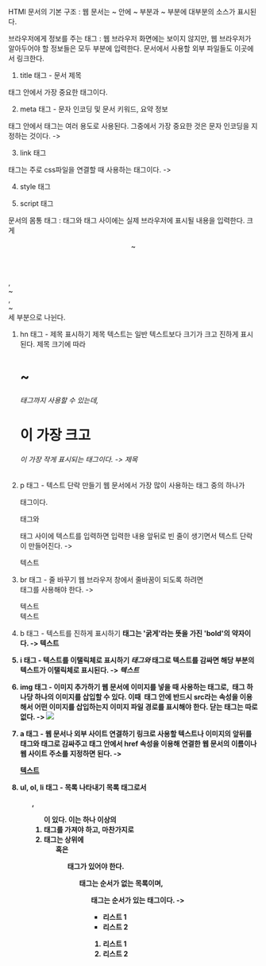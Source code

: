 HTMl 문서의 기본 구조
: 웹 문서는 <html> ~ </html> 안에 <head> ~ </head> 부분과 <body> ~ </body> 부분에 대부분의 소스가 표시된다.

브라우저에게 정보를 주는 <head> 태그
: 웹 브라우저 화면에는 보이지 않지만, 웹 브라우저가 알아두어야 할 정보들은 모두 <head> 부분에 입력한다. 문서에서 사용할 외부 파일들도 이곳에서 링크한다.

  1) title 태그 - 문서 제목
  <head> 태그 안에서 가장 중요한 태그이다. <title> 태그에서 지정하는 내용은 거의 모든 웹 브라우저의 제목 표시줄에 표시되고, 해당 페이지를 방문하는 방문자나 검색 엔진은 제목 표시줄의 제목을 보고 페이지 전체의 내용을 추측할 수 있다.
  -> <title> 문서 제목 </title>

  2) meta 태그 - 문자 인코딩 및 문서 키워드, 요약 정보
  <head> 태그 안에서 <meta> 태그는 여러 용도로 사용된다. 그중에서 가장 중요한 것은 문자 인코딩을 지정하는 것이다. 
  -> <meta charset="utf-8">

  3) link 태그
  <link> 태그는 주로 css파일을 연결할 때 사용하는 태그이다.
  -> <link href="/style.css" rel="stylesheet" type="text/css" />

  4) style 태그
  <style> 태그는 html문서 안에 css를 직접 적용하고자 할때 사용사는 태그이다.
  -> <style type="text/css"> *{margin:0; padding:0;} </style>

  5) script 태그
  <script> 태그 안에 src속성을 넣어서 외부에 있는 js를 불러와 적용시킬 수 있다.
  -> <script type="text/javascript" src="http://code.jquery.com/jquery.js"></script>

문서의 몸통 <body> 태그
: <body> 태그와 </body> 태그 사이에는 실제 브라우저에 표시될 내용을 입력한다. 크게 <header> ~ </header>, <section> ~ </section>, <footer> ~ </footer> 세 부분으로 나뉜다.

  1) hn 태그 - 제목 표시하기
  제목 텍스트는 일반 텍스트보다 크기가 크고 진하게 표시된다. 제목 크기에 따라 <h1> ~ <h6> 태그까지 사용할 수 있는데, <h1>이 가장 크고 <h6>이 가장 작게 표시되는 태그이다.
  -> <hn> 제목 </hn>

  2) p 태그 - 텍스트 단락 만들기
  웹 문서에서 가장 많이 사용하는 태그 중의 하나가 <p> 태그이다. <p> 태그와 </p> 태그 사이에 텍스트를 입력하면 입력한 내용 앞뒤로 빈 줄이 생기면서 텍스트 단락이 만들어진다.
  -> <p> 텍스트 </p>

  3) br 태그 - 줄 바꾸기
  웹 브라우저 창에서 줄바꿈이 되도록 하려면 <br> 태그를 사용해야 한다.
  -> <p> 텍스트 <br>
            텍스트 <br> </p>

  4) b 태그 - 텍스트를 진하게 표시하기
  <b> 태그는 '굵게'라는 뜻을 가진 'bold'의 약자이다.
  -> <b> 텍스트 </b>

  5) i 태그 - 텍스트를 이탤릭체로 표시하기
  <i> 태그와 </i> 태그로 텍스트를 감싸면 해당 부분의 텍스트가 이탤릭체로 표시된다.
  -> <i> 텍스트 </i>

  6) img 태그 - 이미지 추가하기
  웹 문서에 이미지를 넣을 때 사용하는 태그로, <img> 태그 하나당 하나의 이미지를 삽입할 수 있다. 이때 <img> 태그 안에 반드시 src라는 속성을 이용해서 어떤 이미지를 삽입하는지 이미지 파일 경로를 표시해야 한다. 닫는 태그는 따로 없다.
  -> <img src="파일이름.jpg">

  7) a 태그 - 웹 문서나 외부 사이트 연결하기
  링크로 사용할 텍스트나 이미지의 앞뒤를 <a> 태그와 </a> 태그로 감싸주고 태그 안에서 href 속성을 이용해 연결한 웹 문서의 이름이나 웹 사이트 주소를 지정하면 된다.
  -> <p><a href ="http://www.facebook.com"> 텍스트 </a></p>

  8) ul, ol, li 태그 - 목록 나타내기
  목록 태그로서 <ul>, <ol>이 있다. 이는 하나 이상의 <li>태그를 가져야 하고, 마찬가지로 <li> 태그는 상위에 <ul>혹은 <ol>태그가 있어야 한다. <ul>태그는 순서가 없는 목록이며, <ol>태그는 순서가 있는 태그이다.
  -> <ul>
        <li> 리스트 1 </li>
        <li> 리스트 2 </li>
     </ul>
     <ol>
        <li> 리스트 1 </li>
        <li> 리스트 2 </li>
     </ol>